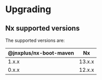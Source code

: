 # Upgrading

## Nx supported versions

The supported versions are:

| @jnxplus/nx-boot-maven | Nx     |
| ---------------------- | ------ |
| 1.x.x                  | 13.x.x |
| 0.x.x                  | 12.x.x |
